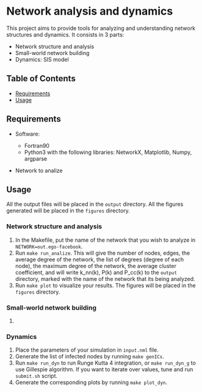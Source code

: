 # Network analysis and dynamics

This project aims to provide tools for analyzing and understanding network structures and dynamics. It consists in 3 parts:

- Network structure and analysis
- Small-world network building
- Dynamics: SIS model

## Table of Contents
- [Requirements](#requirements)
- [Usage](#usage)

## Requirements
- Software:
  - Fortran90
  - Python3 with the following libraries: NetworkX, Matplotlib, Numpy, argparse

- Network to analize

## Usage

All the output files will be placed in the `output` directory. All the figures generated will be placed in the `figures` directory.

### Network structure and analysis

1) In the Makefile, put the name of the network that you wish to analyze in `NETWORK=out.ego-facebook`. 
2) Run `make run_analize`. This will give the number of nodes, edges, the average degree of the network, the list of degrees (degree of each node), the maximum degree of the network, the average cluster coefficient, and will write k_nn(k), P(k) and P_cc(k) to the `output` directory, marked with the name of the network that its being analyzed.
3) Run `make plot` to visualize your results. The figures will be placed in the `figures` directory.

### Small-world network building

1) 


### Dynamics

1) Place the parameters of your simulation in `input.nml` file.
2) Generate the list of infected nodes by running `make genICs`.
3) Run `make run_dyn` to run Runge Kutta 4 integration, or `make run_dyn_g` to use Gillespie algorithm. If you want to iterate over values, tune and run `submit.sh` script.
4) Generate the corresponding plots by running `make plot_dyn`.

